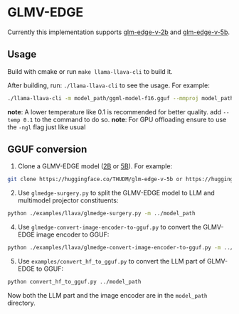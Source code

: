 # GLMV-EDGE

Currently this implementation supports [glm-edge-v-2b](https://huggingface.co/THUDM/glm-edge-v-2b) and [glm-edge-v-5b](https://huggingface.co/THUDM/glm-edge-v-5b).

## Usage
Build with cmake or run `make llama-llava-cli` to build it.

After building, run: `./llama-llava-cli` to see the usage. For example:

```sh
./llama-llava-cli -m model_path/ggml-model-f16.gguf --mmproj model_path/mmproj-model-f16.gguf --image img_path/image.jpg -p "<|system|>\n system prompt <image><|user|>\n prompt <|assistant|>\n"
```

**note**: A lower temperature like 0.1 is recommended for better quality. add `--temp 0.1` to the command to do so.
**note**: For GPU offloading ensure to use the `-ngl` flag just like usual

## GGUF conversion

1. Clone a GLMV-EDGE model ([2B](https://huggingface.co/THUDM/glm-edge-v-2b) or [5B](https://huggingface.co/THUDM/glm-edge-v-5b)). For example:

```sh
git clone https://huggingface.co/THUDM/glm-edge-v-5b or https://huggingface.co/THUDM/glm-edge-v-2b
```

2. Use `glmedge-surgery.py` to split the GLMV-EDGE model to LLM and multimodel projector constituents:

```sh
python ./examples/llava/glmedge-surgery.py -m ../model_path
```

4. Use `glmedge-convert-image-encoder-to-gguf.py` to convert the GLMV-EDGE image encoder to GGUF:

```sh
python ./examples/llava/glmedge-convert-image-encoder-to-gguf.py -m ../model_path --llava-projector ../model_path/glm.projector --output-dir ../model_path
```

5. Use `examples/convert_hf_to_gguf.py` to convert the LLM part of GLMV-EDGE to GGUF:

```sh
python convert_hf_to_gguf.py ../model_path 
```

Now both the LLM part and the image encoder are in the `model_path` directory.
